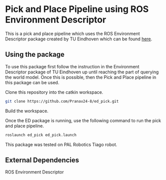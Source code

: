 # Pick and Place Pipeline using ROS Environment Descriptor

This is a pick and place pipeline which uses the ROS Environment Descriptor package created by TU Eindhoven which can be found [here](https://github.com/tue-robotics/ed).

## Using the package

To use this package first follow the instruction in the Environment Descriptor package of TU Eindhoven up until reaching the part of querying the world model. Once this is possible, then the Pick and Place pipeline in this package can be used.

Clone this repository into the catkin workspace.

```bash
git clone https://github.com/Pranav24-8/ed_pick.git
```
Build the workspace.

Once the ED package is running, use the following command to run the pick and place pipeline.

```bash
roslaunch ed_pick ed_pick.launch
```
This package was tested on PAL Robotics Tiago robot.

## External Dependencies

ROS Environment Descriptor
